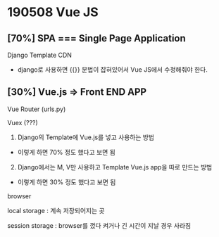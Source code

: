 # 190508 Vue JS



## [70%] SPA === Single Page Application

Django Template CDN

- django로 사용하면 {{}} 문법이 잡혀있어서 Vue JS에서 수정해줘야 한다.





## [30%] Vue.js => Front END APP

Vue Router (urls.py)

Vuex (???)



1. Django의 Template에 Vue.js를 넣고 사용하는 방법

- 이렇게 하면 70% 정도 했다고 보면 됨

2. Django에서는 M, V만 사용하고 Template Vue.js app을 따로 만드는 방법

- 이렇게 하면 30% 정도 했다고 보면 됨



browser

local storage : 계속 저장되어지는 곳

session storage : browser를 껐다 켜거나 긴 시간이 지날 경우 사라짐